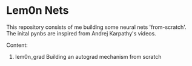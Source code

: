 # Lem0n Nets
This repository consists of me building some neural nets 'from-scratch'.
The inital pynbs are inspired from Andrej Karpathy's videos.

Content:

1. lem0n_grad
   Building an autograd mechanism from scratch
